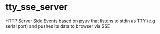 tty_sse_server
==============

HTTP Server Side Events based on pyuv that listens to stdin as TTY (e.g serial port) and pushes its data to browser via SSE
